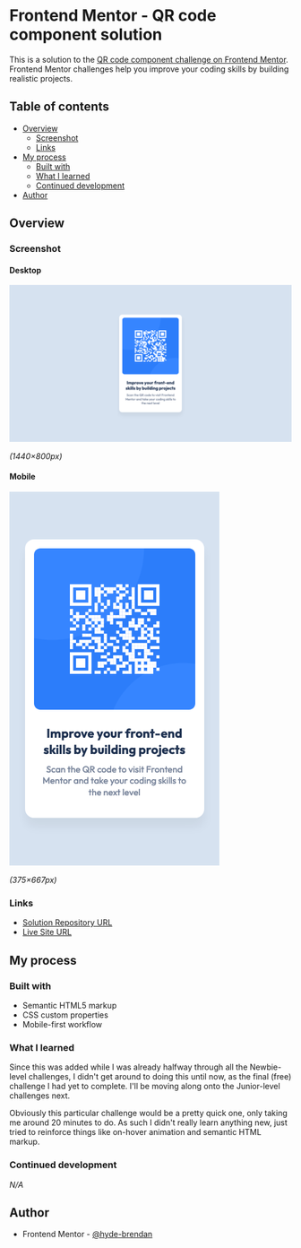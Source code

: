 # Frontend Mentor - QR code component solution

This is a solution to the [QR code component challenge on Frontend Mentor](https://www.frontendmentor.io/challenges/qr-code-component-iux_sIO_H). Frontend Mentor challenges help you improve your coding skills by building realistic projects. 

## Table of contents

- [Overview](#overview)
  - [Screenshot](#screenshot)
  - [Links](#links)
- [My process](#my-process)
  - [Built with](#built-with)
  - [What I learned](#what-i-learned)
  - [Continued development](#continued-development)
- [Author](#author)

## Overview

### Screenshot

#### Desktop
![Desktop solution](screenshots/solution-desktop.png)

_(1440×800px)_

#### Mobile
![Mobile solution](screenshots/solution-mobile.png)

_(375×667px)_

### Links

- [Solution Repository URL](https://github.com/hyde-brendan/hyde-brendan.github.io/tree/main/frontend-mentor/qr-code-component)
- [Live Site URL](https://hyde-brendan.github.io/frontend-mentor/qr-code-component/index)

## My process

### Built with

- Semantic HTML5 markup
- CSS custom properties
- Mobile-first workflow

### What I learned

Since this was added while I was already halfway through all the Newbie-level challenges, I didn't get around to doing this until now, as the final (free) challenge I had yet to complete. I'll be moving along onto the Junior-level challenges next.

Obviously this particular challenge would be a pretty quick one, only taking me around 20 minutes to do. As such I didn't really learn anything new, just tried to reinforce things like on-hover animation and semantic HTML markup.

### Continued development

*N/A*

## Author

- Frontend Mentor - [@hyde-brendan](https://www.frontendmentor.io/profile/hyde-brendan)